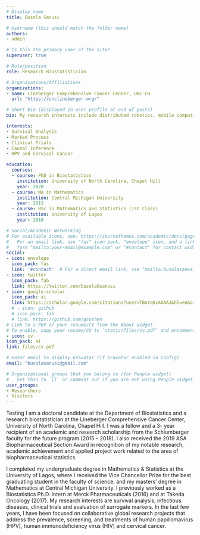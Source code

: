 ```yaml
---
# Display name
title: Busola Sanusi

# Username (this should match the folder name)
authors:
- admin

# Is this the primary user of the site?
superuser: true

# Role/position
role: Research Biostatistician

# Organizations/Affiliations
organizations:
- name: Lineberger Comprehensive Cancer Center, UNC-CH
  url: "https://unclineberger.org/"

# Short bio (displayed in user profile at end of posts)
bio: My research interests include distributed robotics, mobile computing and programmable matter.

interests:
- Survival Analysis
- Marked Process
- Clinical Trials
- Causal Inference
- HPV and Cervical Cancer

education:
  courses:
  - course: PhD in Biostatistics
    institution: University of North Carolina, Chapel Hill
    year: 2020
  - course: MA in Mathematics
    institution: Central Michigan University
    year: 2013
  - course: BSc in Mathematics and Statistics (1st Class)
    institution: University of Lagos
    year: 2010

# Social/Academic Networking
# For available icons, see: https://sourcethemes.com/academic/docs/page-builder/#icons
#   For an email link, use "fas" icon pack, "envelope" icon, and a link in the
#   form "mailto:your-email@example.com" or "#contact" for contact widget.
social:
- icon: envelope
  icon_pack: fas
  link: '#contact'  # For a direct email link, use "mailto:busolasanusi@gmail.com".
- icon: twitter
  icon_pack: fab
  link: https://twitter.com/busolaOsanusi
- icon: google-scholar
  icon_pack: ai
  link: https://scholar.google.com/citations?user=TBoYq6cAAAAJ&hl=en&oi=ao
  # - icon: github
  # icon_pack: fab
  # link: https://github.com/gcushen
# Link to a PDF of your resume/CV from the About widget.
# To enable, copy your resume/CV to `static/files/cv.pdf` and uncomment the lines below.
- icon: cv
icon_pack: ai
link: files/cv.pdf

# Enter email to display Gravatar (if Gravatar enabled in Config)
email: "busolasanusi@gmail.com"

# Organizational groups that you belong to (for People widget)
#   Set this to `[]` or comment out if you are not using People widget.
user_groups:
- Researchers
- Visitors
---
```


Testing I am a doctoral candidate at the Department of Biostatistics and a research biostatistician at the Lineberger Comprehensive Cancer Center, University of North Carolina, Chapel Hill. I was a fellow and a 3- year recipient of an academic and research scholarship from the Schlumberger faculty for the future program (2015 – 2018). I also received the 2019 ASA Biopharmaceutical Section Award in recognition of my notable research, academic achievement and applied project work related to the area of biopharmaceutical statistics.

I completed my undergraduate degree in Mathematics & Statistics at the University of Lagos, where I received the Vice Chancellor Prize for the best graduating student in the faculty of science, and my masters’ degree in Mathematics at Central Michigan University. I previously worked as a Biostatistics Ph.D. intern at Merck Pharmaceuticals (2016) and at Takeda Oncology (2017). My research interests are survival analysis, infectious diseases, clinical trials and evaluation of surrogate markers. In the last few years, I have been focused on collaborative global research projects that address the prevalence, screening, and treatments of human papillomavirus (HPV), human immunodeficiency virus (HIV) and cervical cancer.
